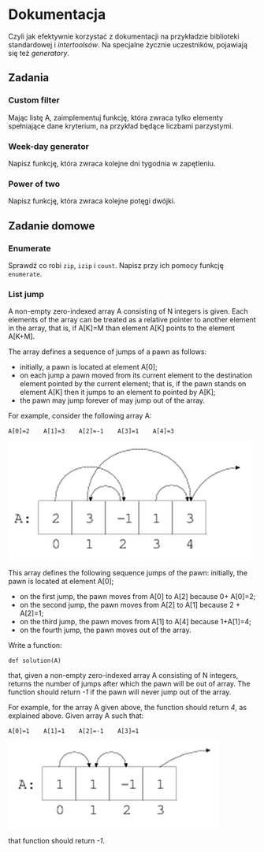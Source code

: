 # Dokumentacja

Czyli jak efektywnie korzystać z dokumentacji na przykładzie biblioteki standardowej
i *intertoolsów*. Na specjalne życznie uczestników, pojawiają się też *generatory*.

## Zadania

### Custom filter
Mając listę A, zaimplementuj funkcję, która zwraca tylko elementy spełniające dane kryterium,
na przykład będące liczbami parzystymi.


### Week-day generator
Napisz funkcję, która zwraca kolejne dni tygodnia w zapętleniu.


### Power of two
Napisz funkcję, która zwraca kolejne potęgi dwójki.


## Zadanie domowe

### Enumerate

Sprawdź co robi `zip`, `izip` i `count`.
Napisz przy ich pomocy funkcję `enumerate`.


### List jump

A non-empty zero-indexed array A consisting of N integers is given.
Each elements of the array can be treated as a relative pointer to another element in the array, that is,
if A[K]=M than element A[K] points to the element A[K+M].

The array defines a sequence of jumps of a pawn as follows:
* initially, a pawn is located at element A[0];
* on each jump a pawn moved from its current element to the destination element pointed by the current element;
that is, if the pawn stands on element A[K] then it jumps to an element to pointed by A[K];
* the pawn may jump forever of may jump out of the array.

For example, consider the following array A:

    A[0]=2    A[1]=3    A[2]=-1    A[3]=1    A[4]=3

![figure 1](../images/list_jump1.png)

This array defines the following sequence jumps of the pawn:
initially, the pawn is located at element A[0];
* on the first jump, the pawn moves from A[0] to A[2] because 0+ A[0]=2;
* on the second jump, the pawn moves from A[2] to A[1] because 2 + A[2]=1;
* on the third jump, the pawn moves from A[1] to A[4] because 1+A[1]=4;
* on the fourth jump, the pawn moves out of the array.

Write a function:

    def solution(A)

that, given a non-empty zero-indexed array A consisting of N integers, returns the number of jumps
after which the pawn will be out of array. The function should return *-1* if the pawn will never jump out of the array.

For example, for the array A given above, the function should return *4*, as explained above. Given array A such that:

    A[0]=1    A[1]=1    A[2]=-1    A[3]=1

![figure 1](../images/list_jump2.png)


that function should return *-1*.